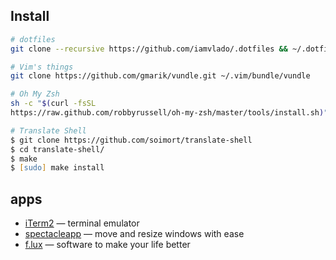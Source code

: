 
## Install

```zsh
# dotfiles
git clone --recursive https://github.com/iamvlado/.dotfiles && ~/.dotfiles/init

# Vim's things
git clone https://github.com/gmarik/vundle.git ~/.vim/bundle/vundle

# Oh My Zsh
sh -c "$(curl -fsSL
https://raw.github.com/robbyrussell/oh-my-zsh/master/tools/install.sh)"

# Translate Shell
$ git clone https://github.com/soimort/translate-shell
$ cd translate-shell/
$ make
$ [sudo] make install
```

## apps 
+ [iTerm2](https://www.spectacleapp.com) — terminal emulator
+ [spectacleapp](https://www.spectacleapp.com) — move and resize windows with ease
+ [f.lux](https://justgetflux.com/) — software to make your life better
